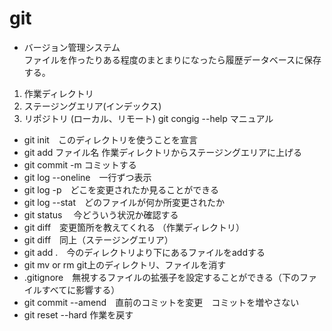 # git   
- バージョン管理システム   
ファイルを作ったりある程度のまとまりになったら履歴データベースに保存する。 
1. 作業ディレクトリ   
2. ステージングエリア(インデックス)  
3. リポジトリ (ローカル、リモート)
git congig --help  マニュアル   

* git init　このディレクトリを使うことを宣言   
* git add ファイル名 作業ディレクトリからステージングエリアに上げる   
* git commit -m コミットする   
* git log --oneline　一行ずつ表示   
* git log -p　どこを変更されたか見ることができる   
* git log --stat　どのファイルが何か所変更されたか
* git status　 今どういう状況か確認する   
* git diff　変更箇所を教えてくれる  （作業ディレクトリ）
* git diff　同上（ステージングエリア）  
* git add .　今のディレクトリより下にあるファイルをaddする   
* git mv or rm git上のディレクトリ、ファイルを消す   
* .gitignore　無視するファイルの拡張子を設定することができる（下のファイルすべてに影響する）   
* git commit --amend　直前のコミットを変更　コミットを増やさない   
* git reset --hard  作業を戻す   

